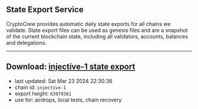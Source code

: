 ## State Export Service
CryptoCrew provides automatic daily state exports for all chains we validate. State export files can be used as genesis files and are a snapshot of the current blockchain state, including all validators, accounts, balances and delegations.

---
**Download: [injective-1 state export](https://dl-eu2.ccvalidators.com/SERVICE/injective/injective-1_export_63979361.json)**
---

- last updated: Sat Mar 23 2024 22:30:36
- chain id: `injective-1`
- export height: `63979361`
- use for: airdrops, local tests, chain recovery
